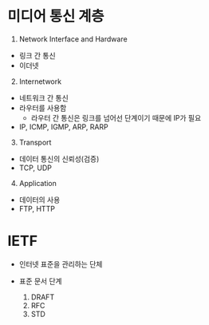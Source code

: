 # 미디어 통신 계층

1. Network Interface and Hardware

* 링크 간 통신
* 이더넷

2. Internetwork

* 네트워크 간 통신
* 라우터를 사용함
    * 라우터 간 통신은 링크를 넘어선 단계이기 때문에 IP가 필요
* IP, ICMP, IGMP, ARP, RARP

3. Transport

* 데이터 통신의 신뢰성(검증)
* TCP, UDP

4. Application

* 데이터의 사용
* FTP, HTTP

# IETF

* 인터넷 표준을 관리하는 단체

* 표준 문서 단계
    1. DRAFT
    2. RFC
    3. STD
